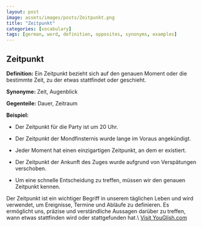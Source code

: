 ```yaml
---
layout: post
image: assets/images/posts/Zeitpunkt.png
title: "Zeitpunkt"
categories: [vocabulary]
tags: [german, word, definition, opposites, synonyms, examples]
---
```


## Zeitpunkt

**Definition:** Ein Zeitpunkt bezieht sich auf den genauen Moment oder die bestimmte Zeit, zu der etwas stattfindet oder geschieht.

**Synonyme:** Zeit, Augenblick

**Gegenteile:** Dauer, Zeitraum

**Beispiel:**
- Der Zeitpunkt für die Party ist um 20 Uhr.
- Der Zeitpunkt der Mondfinsternis wurde lange im Voraus angekündigt.

- Jeder Moment hat einen einzigartigen Zeitpunkt, an dem er existiert.
- Der Zeitpunkt der Ankunft des Zuges wurde aufgrund von Verspätungen verschoben.
- Um eine schnelle Entscheidung zu treffen, müssen wir den genauen Zeitpunkt kennen.

Der Zeitpunkt ist ein wichtiger Begriff in unserem täglichen Leben und wird verwendet, um Ereignisse, Termine und Abläufe zu definieren. Es ermöglicht uns, präzise und verständliche Aussagen darüber zu treffen, wann etwas stattfinden wird oder stattgefunden hat.\ <a id="yg-widget-0" class="youglish-widget" data-query="Zeitpunkt" data-lang="german" data-components="8412" data-auto-start="0" data-bkg-color="theme_light" data-title="How%20to%20pronounce%20Zeitpunkt%20in%20German"  rel="nofollow" href="https://youglish.com">Visit YouGlish.com</a><script async src="https://youglish.com/public/emb/widget.js" charset="utf-8"></script>